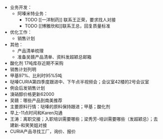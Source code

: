 - 业务开发：
	- 阿嗪米特业务：
		- TODO [[一洋制药]] 联系王正荣，要求找人对接
		- TODO [[博雅欣和]]联系王总，回复质量标准
- 优化工作：
	- 销售计划
- 其他：
	- 产品清单梳理
	- 准备吴赣产品清单、资料发超颖总邮箱
- 酸化剂 17吨库存近期不采购
- 销售计划列明
- 甲基97%、比利时95%5吨
- 哒嗪CURIA第四季度跟进中、下午点半视频会；会议室42楼的2号会议室
- 例会后发销售计划
- 溴硝醇价格更新62000
- 吴赣：哪些产品到南美推荐
- 主要原料行情：哒嗪的原料保持跟进；甲基；酸化剂
- 早上-11点时间和Karen沟通
- 王涛：离职交接；入职培训需要哪些；梁秀芳-培训需要哪些（发超颖总）；去建新-和笑笑姐对接
- CURIA产品寻找工厂，询价、报价